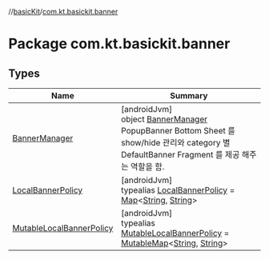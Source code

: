 //[basicKit](../../index.md)/[com.kt.basickit.banner](index.md)

# Package com.kt.basickit.banner

## Types

| Name | Summary |
|---|---|
| [BannerManager](-banner-manager/index.md) | [androidJvm]<br>object [BannerManager](-banner-manager/index.md)<br>PopupBanner Bottom Sheet 를 show/hide 관리와 category 별 DefaultBanner Fragment 를 제공 해주는 역할을 함. |
| [LocalBannerPolicy](index.md#-2125375971%2FClasslikes%2F2043513891) | [androidJvm]<br>typealias [LocalBannerPolicy](index.md#-2125375971%2FClasslikes%2F2043513891) = [Map](https://kotlinlang.org/api/latest/jvm/stdlib/kotlin.collections/-map/index.html)&lt;[String](https://kotlinlang.org/api/latest/jvm/stdlib/kotlin/-string/index.html), [String](https://kotlinlang.org/api/latest/jvm/stdlib/kotlin/-string/index.html)&gt; |
| [MutableLocalBannerPolicy](index.md#-536370279%2FClasslikes%2F2043513891) | [androidJvm]<br>typealias [MutableLocalBannerPolicy](index.md#-536370279%2FClasslikes%2F2043513891) = [MutableMap](https://kotlinlang.org/api/latest/jvm/stdlib/kotlin.collections/-mutable-map/index.html)&lt;[String](https://kotlinlang.org/api/latest/jvm/stdlib/kotlin/-string/index.html), [String](https://kotlinlang.org/api/latest/jvm/stdlib/kotlin/-string/index.html)&gt; |
